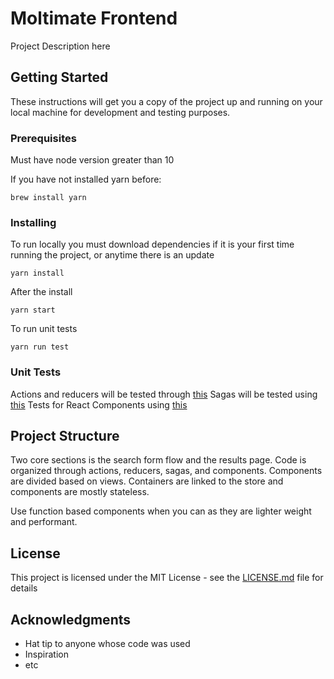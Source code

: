 # Moltimate Frontend

Project Description here

## Getting Started

These instructions will get you a copy of the project up and running on your local machine for development and testing purposes.

### Prerequisites

Must have node version greater than 10 

If you have not installed yarn before:
```
brew install yarn
```

### Installing

To run locally you must download dependencies if it is your first time running the project, or anytime there is an update

```
yarn install
```

After the install

```
yarn start
```
To run unit tests

```
yarn run test
```

### Unit Tests

Actions and reducers will be tested through [this](https://redux.js.org/recipes/writingtests) 
Sagas will be tested using [this](https://redux-saga.js.org/docs/advanced/Testing.html)
Tests for React Components using [this](https://jestjs.io/docs/en/tutorial-react)

## Project Structure

Two core sections is the search form flow and the results page. Code is organized through actions, reducers, sagas, and components. Components are divided based on views. Containers are linked to the store and components are mostly stateless. 

Use function based components when you can as they are lighter weight and performant.

## License

This project is licensed under the MIT License - see the [LICENSE.md](LICENSE.md) file for details

## Acknowledgments

* Hat tip to anyone whose code was used
* Inspiration
* etc
